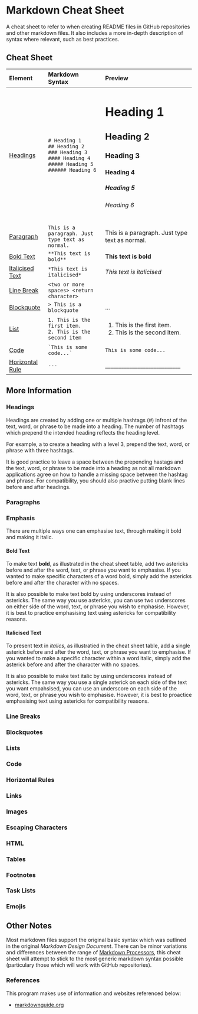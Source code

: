 # Markdown Cheat Sheet

A cheat sheet to refer to when creating README files in GitHub repositories and other markdown files. It also includes a more in-depth description of syntax where relevant, such as best practices. 

## Cheat Sheet

| Element  | Markdown Syntax | Preview |
| :------- | :-------------- | :------ |
| [Headings](#headings) | `# Heading 1` <br> `## Heading 2` <br> `### Heading 3` <br> `#### Heading 4` <br> `##### Heading 5` <br> `###### Heading 6` | <h1> Heading 1 </h1> <h2> Heading 2 </h2> <h3> Heading 3 </h3> <h4> Heading 4 </h4> <h5> Heading 5 </h5> <h6> Heading 6 </h6> |
| [Paragraph](#paragraphs) | `This is a paragraph. Just type text as normal.` | This is a paragraph. Just type text as normal. |
| [Bold Text](#bold-text) | `**This text is bold**` | **This text is bold** |
| [Italicised Text](#italicised-text) | `*This text is italicised*` | *This text is italicised* |
| [Line Break](#line-breaks) | `<two or more spaces> <return character>` | |
| [Blockquote](#blockquotes) | `> This is a blockquote` | ... |
| [List](#lists) | `1. This is the first item.` <br> `2. This is the second item` | <ol> <li>This is the first item.</li> <li>This is the second item.</li> </ol> |
| [Code](#code) | <code>\`This is some code...`</code> | `This is some code...` |
| [Horizontal Rule](#horizontal-rules) | `---` | ____________________________ |

## More Information

### Headings

Headings are created by adding one or multiple hashtags (#) infront of the text, word, or phrase to be made into a heading. The number of hashtags which prepend the intended heading reflects the heading level.

For example, a to create a heading with a level 3, prepend the text, word, or phrase with three hashtags.

It is good practice to leave a space between the prepending hastags and the text, word, or phrase to be made into a heading as not all markdown applications agree on how to handle a missing space between the hashtag and phrase. For compatibility, you should also practive putting blank lines before and after headings. 

### Paragraphs

### Emphasis

There are multiple ways one can emphasise text, through making it bold and making it italic. 

#### Bold Text

To make text **bold**, as illustrated in the cheat sheet table, add two astericks before and after the word, text, or phrase you want to emphasise. If you wanted to make specific characters of a word bold, simply add the astericks before and after the character with no spaces. 

It is also possible to make text bold by using underscores instead of astericks. The same way you use astericks, you can use two underscores on either side of the word, text, or phrase you wish to emphasise. However, it is best to practice emphasising text using astericks for compatibility reasons. 

#### Italicised Text

To present text in *italics*, as illustratied in the cheat sheet table, add a single asterick before and after the word, text, or phrase you want to emphasise. If you wanted to make a specific character within a word italic, simply add the asterick before and after the character with no spaces. 

It is also possible to make text italic by using underscores instead of astericks. The same way you use a single asterick on each side of the text you want empahsised, you can use an underscore on each side of the word, text, or phrase you wish to emphasise. However, it is best to proactice emphasising text using astericks for compatibility reasons. 

### Line Breaks

### Blockquotes

### Lists

### Code

### Horizontal Rules

### Links

### Images

### Escaping Characters

### HTML

### Tables

### Footnotes

### Task Lists

### Emojis

## Other Notes
Most markdown files support the original basic syntax which was outlined in the original *Markdown Design Document*. There can be minor variations and differences between the range of [Markdown Processors](https://github.com/markdown/markdown.github.com/wiki/Implementations), this cheat sheet will attempt to stick to the most generic markdown syntax possible (particulary those which will work with GitHub repositories). 

### References
This program makes use of information and websites referenced below:
 - [markdownguide.org](https://www.markdownguide.org/)
